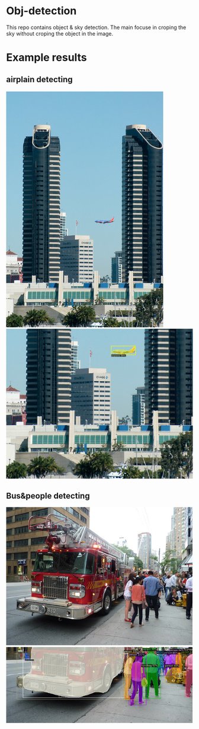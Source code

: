 # Obj-detection
This repo contains object & sky detection. The main focuse in croping the sky without croping the object in the image. 
# Example results
## airplain detecting
![Original airplaine image](examles/airplain_original.png)
![Croped airplaine image](examles/airplain_croped.png)
## Bus&people detecting
![Original bus & people image](examles/bus&people.png)
![Croped bus & people image](examles/bus&people_croped.png)

